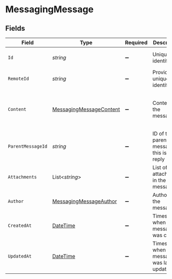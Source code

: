 # MessagingMessage


## Fields

| Field                                                                                 | Type                                                                                  | Required                                                                              | Description                                                                           | Example                                                                               |
| ------------------------------------------------------------------------------------- | ------------------------------------------------------------------------------------- | ------------------------------------------------------------------------------------- | ------------------------------------------------------------------------------------- | ------------------------------------------------------------------------------------- |
| `Id`                                                                                  | *string*                                                                              | :heavy_minus_sign:                                                                    | Unique identifier                                                                     | 8187e5da-dc77-475e-9949-af0f1fa4e4e3                                                  |
| `RemoteId`                                                                            | *string*                                                                              | :heavy_minus_sign:                                                                    | Provider's unique identifier                                                          | 8187e5da-dc77-475e-9949-af0f1fa4e4e3                                                  |
| `Content`                                                                             | [MessagingMessageContent](../../Models/Components/MessagingMessageContent.md)         | :heavy_minus_sign:                                                                    | Content of the message                                                                | {<br/>"html": "\u003cp\u003eHello world\u003c/p\u003e",<br/>"plain": "Hello world"<br/>} |
| `ParentMessageId`                                                                     | *string*                                                                              | :heavy_minus_sign:                                                                    | ID of the parent message if this is a reply                                           | 8187e5da-dc77-475e-9949-af0f1fa4e4e3                                                  |
| `Attachments`                                                                         | List<*string*>                                                                        | :heavy_minus_sign:                                                                    | List of attachments in the message                                                    |                                                                                       |
| `Author`                                                                              | [MessagingMessageAuthor](../../Models/Components/MessagingMessageAuthor.md)           | :heavy_minus_sign:                                                                    | Author of the message                                                                 |                                                                                       |
| `CreatedAt`                                                                           | [DateTime](https://learn.microsoft.com/en-us/dotnet/api/system.datetime?view=net-5.0) | :heavy_minus_sign:                                                                    | Timestamp when the message was created                                                | 2024-03-20T10:00:00Z                                                                  |
| `UpdatedAt`                                                                           | [DateTime](https://learn.microsoft.com/en-us/dotnet/api/system.datetime?view=net-5.0) | :heavy_minus_sign:                                                                    | Timestamp when the message was last updated                                           | 2024-03-20T10:00:00Z                                                                  |